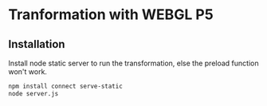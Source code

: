 # Tranformation with WEBGL P5



## Installation

Install node static server to run the transformation, else the preload function won't work.

```bash
npm install connect serve-static
node server.js
```
